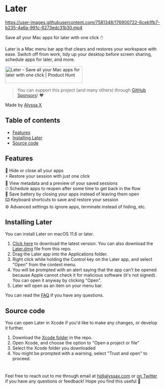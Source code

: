 # Later



https://user-images.githubusercontent.com/7581348/176900722-6ceb1fb7-b235-4a6a-991c-6273edc31b30.mp4


Save all your Mac apps for later with one click 🖱️

Later is a Mac menu bar app that clears and restores your workspace with ease. Switch off from work, tidy up your desktop before screen sharing, schedule apps for later, and more.


<a href="https://www.producthunt.com/posts/later-aa762753-cafe-475e-9acb-d534de9e6adf?utm_source=badge-featured&utm_medium=badge&utm_souce=badge-later&#0045;aa762753&#0045;cafe&#0045;475e&#0045;9acb&#0045;d534de9e6adf" target="_blank"><img src="https://api.producthunt.com/widgets/embed-image/v1/featured.svg?post_id=332569&theme=light" alt="Later - Save&#0032;all&#0032;your&#0032;Mac&#0032;apps&#0032;for&#0032;later&#0032;with&#0032;one&#0032;click | Product Hunt" style="width: 250px; height: 54px;" width="250" height="54" /></a>

> You can support this project (and many others) through [GitHub Sponsors](https://github.com/sponsors/alyssaxuu)! ❤️

Made by [Alyssa X](https://twitter.com/alyssaxuu)

## Table of contents

- [Features](#features)
- [Installing Later](#installing-later)
- [Source code](#source-code)

## Features

👻 Hide or close all your apps<br> ⚡️ Restore your session with just one click<br> 👀 View metadata and a preview of your saved sessions<br> ⏱ Schedule apps to reopen after some time to get back in the flow<br> 🔋 Save battery by closing your apps instead of leaving them open<br> ⌨️ Keyboard shortcuts to save and restore your session<br> ⚙️ Advanced settings to ignore apps, terminate instead of hiding, etc.

## Installing Later
You can install Later on macOS 11.6 or later.
1. [Click here](https://github.com/alyssaxuu/later/raw/master/Later.dmg) to download the latest version. You can also download the [Later.dmg](https://github.com/alyssaxuu/later/blob/master/Later.dmg) file from this repo.
2.  Drag the Later app into the Applications folder.
3.  Right click while holding the Control key on the Later app, and select "Open" from the context menu.
4. You will be prompted with an alert saying that the app can't be opened because Apple cannot check it for malicious software (it's not signed). You can open it anyway by clicking "Open".
5. Later will open as an item on your menu bar.

You can read the [FAQ](https://necessary-duke-5f6.notion.site/FAQ-c1a7231ecf34441e9d3d6944199e4705) if you have any questions.

## Source code
You can open Later in Xcode if you'd like to make any changes, or develop it further.
1. Download the [Xcode folder](https://github.com/alyssaxuu/later/tree/master/xcode) in the repo.
2. Open Xcode, and choose the option to "Open a project or file"
3. Select the Xcode folder you downloaded
4. You might be prompted with a warning, select "Trust and open" to proceed.

#

Feel free to reach out to me through email at hi@alyssax.com or [on Twitter](https://twitter.com/alyssaxuu) if you have any questions or feedback! Hope you find this useful 💜
